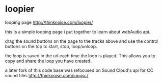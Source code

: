 loopier
=======

looping page
http://thinknoise.com/loopier/

this is a simple looping page i put together to learn about webAudio api.

drag the sound buttons on the page to the tracks above and use the control buttons on the top to start, stop, loop/unloop.

the loop is saved in the url each time the loop is played. This allows you to copy and share the loop you have created.


a later fork of this code base was refocused on Sound Cloud's api for CC sound files 
http://thinknoise.com/loopsc/
